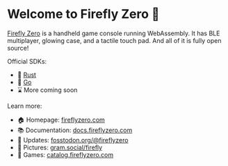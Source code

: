 # Welcome to Firefly Zero 👋

[Firefly Zero](https://fireflyzero.com/) is a handheld game console running WebAssembly. It has BLE multiplayer, glowing case, and a tactile touch pad. And all of it is fully open source!

Official SDKs:

* 🦀 [Rust](https://github.com/firefly-zero/firefly-rust)
* 🏃 [Go](https://github.com/firefly-zero/firefly-go)
* ⌛ More coming soon

Learn more:

* 🏠 Homepage: [fireflyzero.com](https://fireflyzero.com/)
* 📚 Documentation: [docs.fireflyzero.com](https://docs.fireflyzero.com/)
* 📢 Updates: [fosstodon.org/@fireflyzero](https://fosstodon.org/@fireflyzero)
* 📸 Pictures: [gram.social/firefly](https://gram.social/firefly)
* 🎲 Games: [catalog.fireflyzero.com](https://catalog.fireflyzero.com/)
